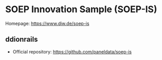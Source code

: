 # SOEP Innovation Sample (SOEP-IS)

Homepage: https://www.diw.de/soep-is

## ddionrails

* Official repository: https://github.com/paneldata/soep-is
